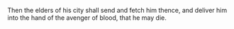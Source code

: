 Then the elders of his city shall send and fetch him thence, and deliver him into the hand of the avenger of blood, that he may die.
